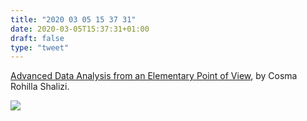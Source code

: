 ```yaml
---
title: "2020 03 05 15 37 31"
date: 2020-03-05T15:37:31+01:00
draft: false
type: "tweet"
---
```

[Advanced Data Analysis from an Elementary Point of View](http://www.stat.cmu.edu/~cshalizi/ADAfaEPoV/), by Cosma Rohilla Shalizi.

![](/img/2020-03-05-15-37-29.png)
